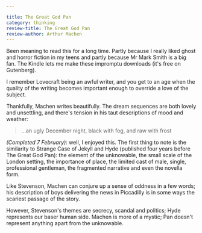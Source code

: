 ```yaml
---

title: The Great God Pan
category: thinking
review-title: The Great God Pan
review-author: Arthur Machen
---
```


Been meaning to read this for a long time. Partly because I really liked ghost and horror fiction in my teens and partly because Mr Mark Smith is a big fan. The Kindle lets me make these impromptu downloads (it's free on Gutenberg).

I remember Lovecraft being an awful writer, and you get to an age when the quality of the writing becomes important enough to override a love of the subject.

Thankfully, Machen writes beautifully. The dream sequences are both lovely and unsettling, and there's tension in his taut descriptions of mood and weather:


> …an ugly December night, black with fog, and raw with frost


_(Completed 7 February)_: well, I enjoyed this. The first thing to note is the similarity to Strange Case of Jekyll and Hyde (published four years before The Great God Pan): the element of the unknowable, the small scale of the London setting, the importance of place, the limited cast of male, single, professional gentleman, the fragmented narrative and even the novella form.

Like Stevenson, Machen can conjure up a sense of oddness in a few words; his description of boys delivering the news in Piccadilly is in some ways the scariest passage of the story.

However, Stevenson's themes are secrecy, scandal and politics; Hyde represents our baser human side. Machen is more of a mystic; Pan doesn't represent anything apart from the unknowable.
